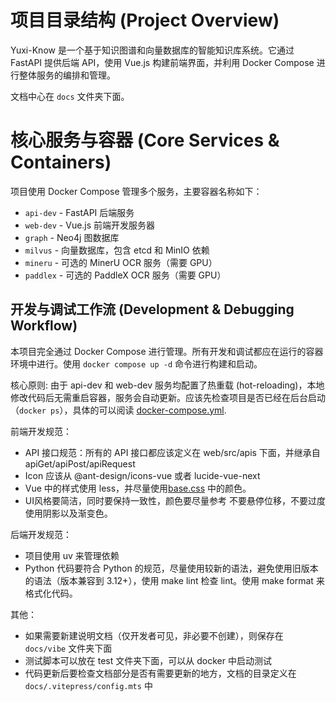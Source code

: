 
# 项目目录结构 (Project Overview)

Yuxi-Know 是一个基于知识图谱和向量数据库的智能知识库系统。它通过 FastAPI 提供后端 API，使用 Vue.js 构建前端界面，并利用 Docker Compose 进行整体服务的编排和管理。

文档中心在 `docs` 文件夹下面。


# 核心服务与容器 (Core Services & Containers)

项目使用 Docker Compose 管理多个服务，主要容器名称如下：
- `api-dev` - FastAPI 后端服务
- `web-dev` - Vue.js 前端开发服务器
- `graph` - Neo4j 图数据库
- `milvus` - 向量数据库，包含 etcd 和 MinIO 依赖
- `mineru` - 可选的 MinerU OCR 服务（需要 GPU）
- `paddlex` - 可选的 PaddleX OCR 服务（需要 GPU）

## 开发与调试工作流 (Development & Debugging Workflow)

本项目完全通过 Docker Compose 进行管理。所有开发和调试都应在运行的容器环境中进行。使用 `docker compose up -d` 命令进行构建和启动。

核心原则: 由于 api-dev 和 web-dev 服务均配置了热重载 (hot-reloading)，本地修改代码后无需重启容器，服务会自动更新。应该先检查项目是否已经在后台启动（`docker ps`），具体的可以阅读 [docker-compose.yml](docker-compose.yml).

前端开发规范：

- API 接口规范：所有的 API 接口都应该定义在 web/src/apis 下面，并继承自 apiGet/apiPost/apiRequest
- Icon 应该从 @ant-design/icons-vue 或者 lucide-vue-next
- Vue 中的样式使用 less，并尽量使用[base.css](web/src/assets/css/base.css) 中的颜色。
- UI风格要简洁，同时要保持一致性，颜色要尽量参考 不要悬停位移，不要过度使用阴影以及渐变色。


后端开发规范：

- 项目使用 uv 来管理依赖
- Python 代码要符合 Python 的规范，尽量使用较新的语法，避免使用旧版本的语法（版本兼容到 3.12+），使用 make lint 检查 lint。使用 make format 来格式化代码。

其他：

- 如果需要新建说明文档（仅开发者可见，非必要不创建），则保存在 `docs/vibe` 文件夹下面
- 测试脚本可以放在 test 文件夹下面，可以从 docker 中启动测试
- 代码更新后要检查文档部分是否有需要更新的地方，文档的目录定义在 `docs/.vitepress/config.mts` 中
